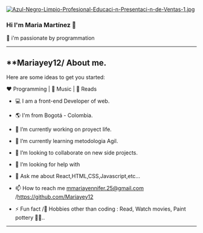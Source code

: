    [![Azul-Negro-Limpio-Profesional-Educaci-n-Presentaci-n-de-Ventas-1.jpg](https://i.postimg.cc/D05gsLPM/Azul-Negro-Limpio-Profesional-Educaci-n-Presentaci-n-de-Ventas-1.jpg)](https://postimg.cc/RJ6Kx387) 



### Hi I'm Maria Martínez 👋
🚀 i'm passionate by programmation 

---------------------------------------------------------------------------------------------------------------------------------------------------------------

**Mariayey12/  About me.
---------------------------------------------------------------------------------------------------------------------------------------------------------------

Here are some ideas to get you started:

❤️ Programming | 🖤 Music | 💙 Reads

- 💻 I am a front-end Developer of web.

- 🌎 I'm from Bogotá - Colombia.

- 🔭 I’m currently working on proyect life.

- 🌱 I’m currently learning metodologia Agil.

- 👯 I’m looking to collaborate on new side projects.

- 🤔 I’m looking for help with  

- 💬 Ask me about React,HTML,CSS,Javascript,etc...

- 📫 How to reach me  mmariayennifer.25@gmail.com /https://github.com/Mariayey12

- ⚡ Fun fact /🎿 Hobbies other than coding : Read, Watch movies, Paint pottery 🤔🤖..
------------------------------------------------------------------------------------------------
                            









